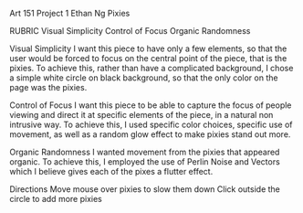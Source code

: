 Art 151 Project 1
Ethan Ng
Pixies

RUBRIC
Visual Simplicity
Control of Focus
Organic Randomness

Visual Simplicity
I want this piece to have only a few elements, so that the user would be forced to focus on the central point of the piece, that is the pixies.
To achieve this, rather than have a complicated background, I chose a simple white circle on black background, so that the only color on the page was the pixies.

Control of Focus
I want this piece to be able to capture the focus of people viewing and direct it at specific elements of the piece, in a natural non intrusive way.
To achieve this, I used specific color choices, specific use of movement, as well as a random glow effect to make pixies stand out more.

Organic Randomness
I wanted movement from the pixies that appeared organic.
To achieve this, I employed the use of Perlin Noise and Vectors which I believe gives each of the pixes a flutter effect.

Directions
Move mouse over pixies to slow them down
Click outside the circle to add more pixies
